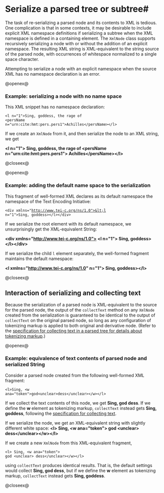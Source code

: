 # Serialize a parsed tree or subtree#

The task of re-serializing a parsed node and its contents to XML is tedious.  One complication is that in some contexts, it may be desirable to include explicit XML namespace definitions if serializing a subtree when the XML namespace is defined in a containing element.  The `XmlNode` class supports recursively serializing a node with or without the addition of an explicit namespace.  The resulting XML string is XML-equivalent to the string source of the parsed node, with occurrences of whitespace normalized to a single space character.

Attempting to serialize a node with an explicit namespace when the source XML has no namespace declaration is an error.


@openex@

### Example: serializing a node with no name space ###

This XML snippet has no namespace declaration:

<code concordion:set="#il1">&lt;l n="1">Sing, goddess, the rage of &lt;persName n="urn:cite:hmt:pers.pers1">Achilles&lt;/persName>&lt;/l></code>

If we create an `XmlNode` from it, and then serialize the node to an XML string,
we get  


<strong concordion:assertEquals="serialize(#il1)">&lt;l n="1"> Sing, goddess, the rage of &lt;persName n="urn:cite:hmt:pers.pers1"> Achilles&lt;/persName>&lt;/l></strong>




@closeex@


@openex@

### Example: adding the default name space to the serialization ###


This fragment of well-formed XML declares as its default namespace the namespace of the Text Encoding Initiative:

<code concordion:set="#il1ns">&lt;div xmlns="http://www.tei-c.org/ns/1.0">&lt;l n="1">Sing, goddess>&lt;/l>&lt;/div></code>

If we serialize the root element with its default namespace, we unsurprisingly get the XML-equivalent String:

<strong concordion:assertEquals="serializeWithNS(#il1ns)">&lt;div xmlns="http://www.tei-c.org/ns/1.0"> &lt;l n="1"> Sing, goddess>&lt;/l>&lt;/div></strong>

If we serialize the child `l` element separately, the well-formed fragment maintains the default namespace:

<strong concordion:assertEquals="serializeChildWithNS(#il1ns)">&lt;l  xmlns="http://www.tei-c.org/ns/1.0" n="1"> Sing, goddess>&lt;/l></strong>



@closeex@


## Interaction of serializing and collecting text ##

Because the serialization of a parsed node is XML-equivalent to the source for the parsed node, the output of the `collectText` method on any `XmlNode` created from the serialization is guaranteed to be identical to the output of `collectText` on the original parsed node, so long as any configuration of tokenizing markup is applied to both original and derivative node.  (Refer to the [specification for collecting text in a parsed tree for details about tokenizing markup](../collectText/CollectText.html).)


@openex@

### Example: equivalence of text contents of parsed node and serialized String ###

Consider a parsed node created from the following well-formed XML fragment:

<code concordion:set="#ana">&lt;l>Sing, &lt;w ana="token">god&lt;unclear>dess&lt;/unclear>&lt;/w>&lt;/l></code>

If we collect the text contents of this node, we get
<strong concordion:assertEquals="collectText(#ana)">Sing, god dess</strong>.  If we define the <strong concordion:set="#magicelem">w</strong> element as tokenizing markup, `collectText` instead gets <strong concordion:assertEquals="collectTextByElem(#magicelem, #ana)">Sing, goddess</strong>, following the [specification for collecting text](../collectText/CollectText.html).


If we serialize the node, we get an XML-equivalent string with slightly different white space: <strong concordion:assertEquals="serialize(#ana)">&lt;l> Sing, &lt;w ana="token"> god &lt;unclear> dess&lt;/unclear>&lt;/w>&lt;/l></strong>

If we create a new `XmlNode` from this XML-equivalent fragment,

<code concordion:set="#deriv">&lt;l> Sing, &lt;w ana="token"> god &lt;unclear> dess&lt;/unclear>&lt;/w>&lt;/l></code>

using `collectText` produces identical results.  That is, the default settings would collect  <strong concordion:assertEquals="collectText(#deriv)">Sing, god dess</strong>, but if we define the **w** element as tokenizing markup, `collectText` instead gets <strong concordion:assertEquals="collectTextByElem(#magicelem, #deriv)">Sing, goddess</strong>.


@closeex@
